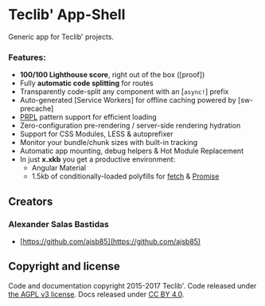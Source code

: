 # Teclib' App-Shell

Generic app for Teclib' projects.

### Features:

- **100/100 Lighthouse score**, right out of the box ([proof])
- Fully **automatic code splitting** for routes
- Transparently code-split any component with an [`async!`] prefix
- Auto-generated [Service Workers] for offline caching powered by [sw-precache]
- [PRPL](https://developers.google.com/web/fundamentals/performance/prpl-pattern/) pattern support for efficient loading
- Zero-configuration pre-rendering / server-side rendering hydration
- Support for CSS Modules, LESS & autoprefixer
- Monitor your bundle/chunk sizes with built-in tracking
- Automatic app mounting, debug helpers & Hot Module Replacement
- In just **x.xkb** you get a productive environment:
	- Angular Material
	- 1.5kb of conditionally-loaded polyfills for [fetch](https://github.com/developit/unfetch) & [Promise](https://npm.im/promise-polyfill)

## Creators

### Alexander Salas Bastidas

* [https://github.com/ajsb85](https://github.com/ajsb85)

## Copyright and license

Code and documentation copyright 2015-2017 Teclib'. Code released under [the AGPL v3 license](/LICENSE.md). Docs released under [CC BY 4.0](https://creativecommons.org/licenses/by/4.0/).
